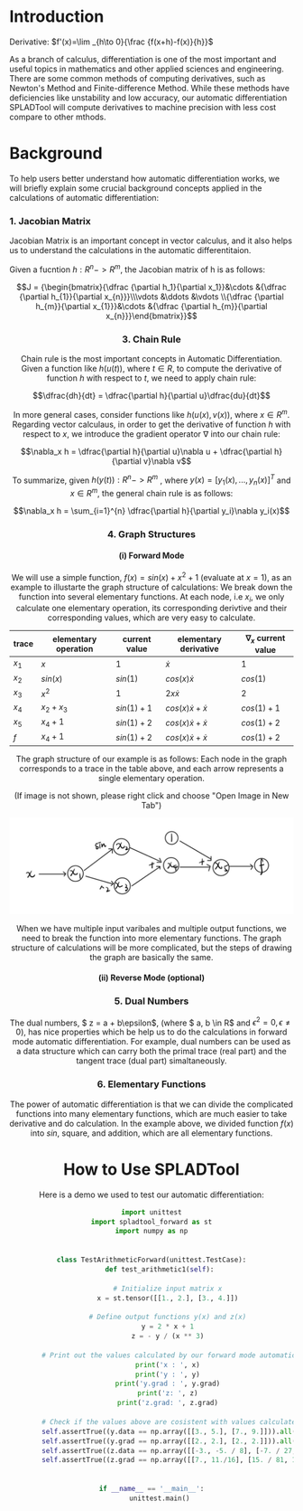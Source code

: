 # Introduction

Derivative: $f'(x)=\lim _{h\to 0}{\frac {f(x+h)-f(x)}{h}}$

As a branch of calculus, differentiation is one of the most important and useful topics in mathematics and other applied sciences and engineering. There are some common methods of computing derivatives, such as Newton's Method and Finite-difference Method. While these methods have deficiencies like unstability and low accuracy, our automatic differentiation SPLADTool will compute derivatives to machine precision with less cost compare to other mthods. 

# Background

To help users better understand how automatic differentiation works, we will briefly explain some crucial background concepts applied in the calculations of automatic differentiation:

### 1. Jacobian Matrix

Jacobian Matrix is an important concept in vector calculus, and it also helps us to understand the calculations in the automatic differentitaion.

Given a fucntion $h: R^n -> R^m$, the Jacobian matrix of h is as follows:

<center> $$J  =  {\begin{bmatrix}{\dfrac {\partial h_1}{\partial x_1}}&\cdots &{\dfrac {\partial h_{1}}{\partial x_{n}}}\\\vdots &\ddots &\vdots \\{\dfrac {\partial h_{m}}{\partial x_{1}}}&\cdots &{\dfrac {\partial h_{m}}{\partial x_{n}}}\end{bmatrix}}$$

### 3. Chain Rule

Chain rule is the most important concepts in Automatic Differentiation.
Given a function like $h(u(t))$, where $t \in R$, to compute the derivative of function $h$ with respect to $t$, we need to apply chain rule:

<center>$$\dfrac{dh}{dt} = \dfrac{\partial h}{\partial u}\dfrac{du}{dt}$$

In more general cases, consider functions like $h(u(x), v(x))$, where $x \in R^m$. Regarding vector calculaus, in order to get the derivative of function $h$ with respect to $x$, we introduce the gradient operator $\nabla$ into our chain rule:

<center>$$\nabla_x h = \dfrac{\partial h}{\partial u}\nabla u + \dfrac{\partial h}{\partial v}\nabla v$$

To summarize, given $h(y(t)): R^n -> R^m$ , where $y(x) = [y_1(x),...,y_n(x)]^T$ and $x \in R^m$, the general chain rule is as follows:

<center>$$\nabla_x h = \sum_{i=1}^{n} \dfrac{\partial h}{\partial y_i}\nabla y_i(x)$$

### 4. Graph Structures

#### (i) Forward Mode

We will use a simple function, $f(x) = sin(x) + x^2 + 1$ (evaluate at $x = 1$), as an example to illustarte the graph structure of calculations:
We break down the function into several elementary functions. At each node, i.e $x_i$, we only calculate one elementary operation, its corresponding derivtive and their corresponding values, which are very easy to calculate.

| trace | elementary operation |   current value      | elementary derivative | $\nabla_x$  current value |
|-------|----------------------|---------------------|-----------------------|-----------------------|
|$x_1$  | $x$                  | 1     | $\dot{x}$                   | 1 |
|$x_2$| $sin(x)$ | $sin(1)$ | $cos(x)\dot{x}$| $cos(1)$|
|$x_3$| $x^2$ | 1 | $2x\dot{x}$ | 2|
|$x_4$| $x_2 + x_3$ | $sin(1) + 1$ | $cos(x)\dot{x} + \dot{x}$ | $cos(1) + 1$|
|$x_5$| $x_4 + 1$ | $sin(1) + 2$ | $cos(x)\dot{x} + \dot{x}$ | $cos(1) + 2$|
|$f$| $x_4 + 1$ | $sin(1) + 2$ | $cos(x)\dot{x} + \dot{x}$ | $cos(1) + 2$|

The graph structure of our example is as follows: 
Each node in the graph corresponds to a trace in the table above, and each arrow represents a single elementary operation.

(If image is not shown, please right click and choose "Open Image in New Tab")

<img src="./ForwardExample.png" />

When we have multiple input varibales and multiple output functions, we need to break the function into more elementary functions. The graph structure of calculations will be more complicated, but the steps of drawing the graph are basically the same.

#### (ii) Reverse Mode (optional)

### 5. Dual Numbers

The dual numbers, $ z = a + b\epsilon$, (where $ a, b \in R$ and $\epsilon^2 = 0, \epsilon \neq 0$), has nice properties which be help us to do the calculations in forward mode automatic differentiation. For example, dual numbers can be used as a data structure which can carry both the primal trace (real part) and the tangent trace (dual part) simaltaneously.

### 6. Elementary Functions

The power of automatic differentiation is that we can divide the complicated functions into many elementary functions, which are much easier to take derivative and do calculation. In the example above, we divided function $f(x)$ into $sin$, square, and addition, which are all elementary functions.

# How to Use SPLADTool

Here is a demo we used to test our automatic differentiation:


```python
import unittest
import spladtool_forward as st
import numpy as np


class TestArithmeticForward(unittest.TestCase):
    def test_arithmetic1(self):
    
        # Initialize input matrix x
        x = st.tensor([[1., 2.], [3., 4.]])
        
        # Define output functions y(x) and z(x)
        y = 2 * x + 1
        z = - y / (x ** 3)
        
        # Print out the values calculated by our forward mode automatic differentiation SPLADTool
        print('x : ', x)
        print('y : ', y)
        print('y.grad : ', y.grad)
        print('z: ', z)
        print('z.grad: ', z.grad)
        
        # Check if the values above are cosistent with values calculated by hand
        self.assertTrue((y.data == np.array([[3., 5.], [7., 9.]])).all())
        self.assertTrue((y.grad == np.array([[2., 2.], [2., 2.]])).all())
        self.assertTrue((z.data == np.array([[-3., -5. / 8], [-7. / 27, -9. / 64]])).all())
        self.assertTrue((z.grad == np.array([[7., 11./16], [15. / 81, 19. / 256]])).all())


if __name__ == '__main__':
    unittest.main()
```


```python

```


```python

```
